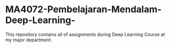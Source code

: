 # MA4072-Pembelajaran-Mendalam-Deep-Learning-
This repository contains all of assignments during Deep Learning Course at my major department.
